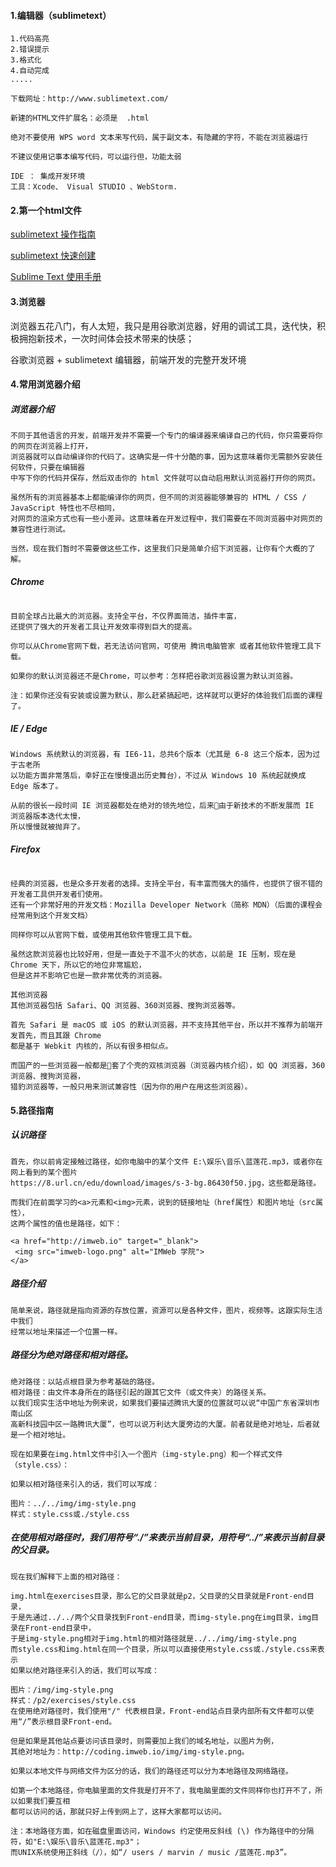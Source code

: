 #### 1.编辑器（sublimetext）
```
1.代码高亮
2.错误提示
3.格式化
4.自动完成
.....

下载网址：http://www.sublimetext.com/

新建的HTML文件扩展名：必须是  .html

绝对不要使用 WPS word 文本来写代码，属于副文本，有隐藏的字符，不能在浏览器运行

不建议使用记事本编写代码，可以运行但，功能太弱

IDE ： 集成开发环境
工具：Xcode、 Visual STUDIO 、WebStorm.
```
#### 2.第一个html文件

[sublimetext 操作指南](https://www.cnblogs.com/figure9/p/sublime-text-complete-guide.html)

[sublimetext 快速创建](https://blog.csdn.net/txl199106/article/details/37071995)

[Sublime Text 使用手册](https://www.w3cschool.cn/sublimetext/)

#### 3.浏览器

浏览器五花八门，有人太短，我只是用谷歌浏览器，好用的调试工具，迭代快，积极拥抱新技术，一次时间体会技术带来的快感；

谷歌浏览器 + sublimetext 编辑器，前端开发的完整开发环境

#### 4.常用浏览器介绍

##### 浏览器介绍
```
不同于其他语言的开发，前端开发并不需要一个专门的编译器来编译自己的代码，你只需要将你的网页在浏览器上打开，
浏览器就可以自动编译你的代码了。这确实是一件十分酷的事，因为这意味着你无需额外安装任何软件，只要在编辑器
中写下你的代码并保存，然后双击你的 html 文件就可以自动启用默认浏览器打开你的网页。

虽然所有的浏览器基本上都能编译你的网页，但不同的浏览器能够兼容的 HTML / CSS / JavaScript 特性也不尽相同，
对网页的渲染方式也有一些小差异。这意味着在开发过程中，我们需要在不同浏览器中对网页的兼容性进行测试。

当然，现在我们暂时不需要做这些工作，这里我们只是简单介绍下浏览器，让你有个大概的了解。
```
##### Chrome
```

目前全球占比最大的浏览器。支持全平台，不仅界面简洁，插件丰富，
还提供了强大的开发者工具让开发效率得到巨大的提高。

你可以从Chrome官网下载，若无法访问官网，可使用 腾讯电脑管家 或者其他软件管理工具下载。

如果你的默认浏览器还不是Chrome，可以参考：怎样把谷歌浏览器设置为默认浏览器。

注：如果你还没有安装或设置为默认，那么赶紧搞起吧，这样就可以更好的体验我们后面的课程了。
```
##### IE / Edge

```
Windows 系统默认的浏览器，有 IE6-11，总共6个版本（尤其是 6-8 这三个版本，因为过于古老所
以功能方面非常落后，幸好正在慢慢退出历史舞台），不过从 Windows 10 系统起就换成 Edge 版本了。

从前的很长一段时间 IE 浏览器都处在绝对的领先地位，后来由于新技术的不断发展而 IE 浏览器版本迭代太慢，
所以慢慢就被抛弃了。
```
##### Firefox
```

经典的浏览器，也是众多开发者的选择。支持全平台，有丰富而强大的插件，也提供了很不错的开发者工具供开发者们使用。
还有一个非常好用的开发文档：Mozilla Developer Network（简称 MDN）（后面的课程会经常用到这个开发文档）

同样你可以从官网下载，或使用其他软件管理工具下载。

虽然这款浏览器也比较好用，但是一直处于不温不火的状态，以前是 IE 压制，现在是 Chrome 天下，所以它的地位非常尴尬，
但是这并不影响它也是一款非常优秀的浏览器。

其他浏览器
其他浏览器包括 Safari、QQ 浏览器、360浏览器、搜狗浏览器等。

首先 Safari 是 macOS 或 iOS 的默认浏览器，并不支持其他平台，所以并不推荐为前端开发首先，而且其跟 Chrome 
都是基于 Webkit 内核的，所以有很多相似点。

而国产的一些浏览器一般都是套了个壳的双核浏览器（浏览器内核介绍），如 QQ 浏览器，360浏览器、搜狗浏览器，
猎豹浏览器等，一般只用来测试兼容性（因为你的用户在用这些浏览器）。
```
#### 5.路径指南

##### 认识路径
```
首先，你以前肯定接触过路径，如你电脑中的某个文件 E:\娱乐\音乐\蓝莲花.mp3，或者你在网上看到的某个图片 
https://8.url.cn/edu/download/images/s-3-bg.86430f50.jpg，这些都是路径。

而我们在前面学习的<a>元素和<img>元素，说到的链接地址（href属性）和图片地址（src属性），
这两个属性的值也是路径，如下：

<a href="http://imweb.io" target="_blank">
 <img src="imweb-logo.png" alt="IMWeb 学院">
</a>
```
##### 路径介绍
```
简单来说，路径就是指向资源的存放位置，资源可以是各种文件，图片，视频等。这跟实际生活中我们
经常以地址来描述一个位置一样。
```
##### 路径分为绝对路径和相对路径。
```
绝对路径：以站点根目录为参考基础的路径。
相对路径：由文件本身所在的路径引起的跟其它文件（或文件夹）的路径关系。
以我们现实生活中地址为例来说，如果我们要描述腾讯大厦的位置就可以说“中国广东省深圳市南山区
高新科技园中区一路腾讯大厦”，也可以说万利达大厦旁边的大厦。前者就是绝对地址，后者就是一个相对地址。

现在如果要在img.html文件中引入一个图片（img-style.png）和一个样式文件（style.css）：

如果以相对路径来引入的话，我们可以写成：

图片：../../img/img-style.png
样式：style.css或./style.css
```
##### 在使用相对路径时，我们用符号“./”来表示当前目录，用符号“../”来表示当前目录的父目录。
```
现在我们解释下上面的相对路径：

img.html在exercises目录，那么它的父目录就是p2，父目录的父目录就是Front-end目录，
于是先通过../../两个父目录找到Front-end目录，而img-style.png在img目录，img目录在Front-end目录中，
于是img-style.png相对于img.html的相对路径就是../../img/img-style.png
而style.css和img.html在同一个目录，所以可以直接使用style.css或./style.css来表示
如果以绝对路径来引入的话，我们可以写成：

图片：/img/img-style.png
样式：/p2/exercises/style.css
在使用绝对路径时，我们使用"/" 代表根目录，Front-end站点目录内部所有文件都可以使用“/”表示根目录Front-end。

但是如果是其他站点要访问该目录时，则需要加上我们的域名地址，以图片为例，
其绝对地址为：http://coding.imweb.io/img/img-style.png。

如果以本地文件与网络文件为区分的话，我们的路径还可以分为本地路径及网络路径。

如第一个本地路径，你电脑里面的文件我是打开不了，我电脑里面的文件同样你也打开不了，所以如果我们要互相
都可以访问的话，那就只好上传到网上了，这样大家都可以访问。

注：本地路径方面，如在磁盘里面访问，Windows 约定使用反斜线 (\) 作为路径中的分隔符，如"E:\娱乐\音乐\蓝莲花.mp3"；
而UNIX系统使用正斜线（/），如“/ users / marvin / music /蓝莲花.mp3”。
```



